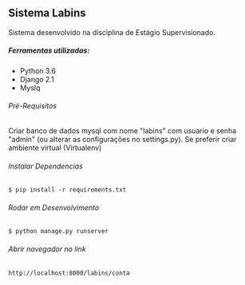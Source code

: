 ## Sistema Labins ##

Sistema desenvolvido na disciplina de Estágio Supervisionado.

##### Ferramentas utilizadas:
* Python 3.6
* Django 2.1
* Myslq

###### Pré-Requisitos
Criar banco de dados mysql com nome "labins" com usuario e senha "admin" (ou alterar as configurações no settings.py). Se preferir criar ambiente virtual (Virtualenv)

###### Instalar Dependencias
`$ pip install -r requirements.txt`

###### Rodar em Desenvolvimento
`$ python manage.py runserver`

###### Abrir navegador no link
`http://localhost:8000/labins/conta`